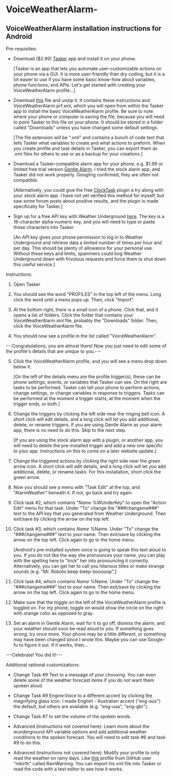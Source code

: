 # VoiceWeatherAlarm-

VoiceWeatherAlarm installation instructions for Android
-------------------------------------------------------

Pre-requisites:

- Download ($2.99) [Tasker](https://play.google.com/store/apps/details?id=net.dinglisch.android.taskerm&hl=en) app and install it on your phone.

	[Tasker is an app that lets you automate user-customizable actions on your phone via a GUI. It is more user-friendly than dry coding, but it is a lot easier to use if you have some basic know-how about variables, phone functions, and APIs. Let's get started with creating your VoiceWeatherAlarm profile...]

- Download [this](https://github.com/NA-Dev/VoiceWeatherAlarm-Tasker/archive/master.zip) file and unzip it. It contains these instructions and VoiceWeatherAlarm.prf.xml, which you will open from within the Tasker app to install the basic VoiceWeatherAlarm profile. Be sure to note where your phone or computer is saving the file, because you will need to point Tasker to this file on your phone. It should be stored in a folder called "Downloads" unless you have changed some default settings. 

	[The file extension will be ".xml" and contains a bunch of code text that tells Tasker what variables to create and what actions to preform. When you create profile and task details in Tasker, you can export them as .xml files for others to use or as a backup for your creations.]

- Download a Tasker-compatible alarm app for your phone, e.g.  $1.99 or limited free trial version [Gentle Alarm](https://play.google.com/store/apps/details?id=com.mobitobi.android.gentlealarm&hl=en). I tried the stock alarm app, and Tasker did not work properly. Googling confirmed, they are often not compatible.

	[Alternatively, you could give the free [ClockTask](https://play.google.com/store/apps/details?id=com.balda.clocktask&hl=en) plugin a try along with your stock alarm app. I have not yet verified this method for myself, but saw some forum posts about positive results, and the plugin is made specifically for Tasker.]

- Sign up for a free API key with Weather Underground [here](http://www.wunderground.com/weather/api). The key is a 16-character alpha-numeric key, and you will need to type or paste those characters into Tasker. 

	[An API key gives your phone permission to log in to Weather Underground and retrieve data a limited number of times per hour and per day. This should be plenty of allowance for your personal use. Without these keys and limits, spammers could bog Weather Underground down with frivolous requests and force them to shut down this useful service.]


Instructions:

1. Open Tasker

2. You should see the word "PROFILES" in the top left of the menu. Long click the word until a menu pops up. Then, click "Import".

3. At the bottom right, there is a small icon of a phone. Click that, and it opens a list of folders. Click the folder that contains your VoiceWeatherAlarm.xml file, probably the "Downloads" folder. Then, click the VoiceWeatherAlarm file.

4. You should now see a profile in the list called "VoiceWeatherAlarm". 


---Congratulations, you are almost there! Now you just need to edit some of the profile's details that are unique to you.---


5. Click the VoiceWeatherAlarm profile, and you will see a menu drop down below it. 

	[On the left of the details menu are the profile trigger(s), these can be phone settings, events, or variables that Tasker can see. On the right are tasks to be performed. Tasker can tell your phone to perform actions, change settings, or change variables in response to triggers. Tasks can be performed at the moment a trigger starts, at the moment when the trigger ends, or both.]

6. Change the triggers by clicking the left side near the ringing bell icon. A short click will edit details, and a long click will let you add additional, delete, or rename triggers. If you are using Gentle Alarm as your alarm app, there is no need to do this. Skip to the next step.
	
	[If you are using the stock alarm app with a plugin, or another app, you will need to delete the pre-installed trigger and add a new one specific to your app. Instructions on this to come on a later website update.]

7. Change the triggered actions by clicking the right side near the green arrow icon. A short click will edit details, and a long click will let you add additional, delete, or rename tasks. For this installation, short click the green arrow.

8. Now you should see a menu with "Task Edit" at the top, and "AlarmWeather" beneath it. If not, go back and try again.

9. Click task #2, which contains "*Name* %WUnderKey" to open the "Action Edit" menu for that task. Under "To" change the "###changeme###" text to the API key that you generated from Weather Underground. Then exit/save by clicking the arrow on the top left.

10. Click task #3, which contains *Name* %Name. Under "To" change the "###changeme###" text to your name. Then exit/save by clicking the arrow on the top left. Click again to go to the home menu.

	[Android's pre-installed system voice is going to speak this text aloud to you. If you do not like the way she pronounces your name, you can play with the spelling here to "trick" her into pronouncing it correctly. Alternatively, you can get her to call you hilarious titles or make strange sounds (e.g. "Mr. Roboto beep-beep-booooop".]

10. Click task #4, which contains *Name* %Name. Under "To" change the "###changeme###" text to your name. Then exit/save by clicking the arrow on the top left. Click again to go to the home menu.

11. Make sure that the toggle on the left of the VoiceWeatherAlarm profile is toggled on. For my phone, toggle on would show the circle on the right with orange color as opposed to gray.

12. Set an alarm in Gentle Alarm, wait for it to go off, dismiss the alarm, and your weather should soon be read aloud to you. If something goes wrong, try once more. Your phone may be a little different, or something may have been changed since I wrote this. Maybe you can use Google-fu to figure it out. If it works, then...


---Celebrate! You did it!---


Additional optional customizations:

- Change Task #9 Text to a message of your choosing. You can even delete some of the weather forecast items if you do not want them spoken aloud.

- Change Task #9 Engine:Voice to a different accent by clicking the magnifying glass icon. I made English - Australian accent ("eng-aus") the default, but others are available (e.g. "eng-usa", "eng-gbr").

- Change Task #7 to set the volume of the spoken words.

- Advanced (instructions not covered here): Learn more about the wunderground API variable options and add additional weather conditions to the spoken forecast. You will need to edit task #6 and task #9 to do this.

- Advanced (instructions not covered here): Modify your profile to only read the weather on rainy days. Like [this](https://github.com/mbirth/tasker/blob/master/RainWarning.prf.xml) profile from GitHub user "mbirth" called RainWarning. You can import his xml file into Tasker or read the code with a text editor to see how it works.